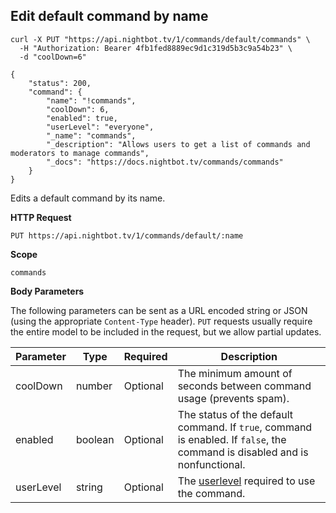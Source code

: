 ## Edit default command by name

```cURL
curl -X PUT "https://api.nightbot.tv/1/commands/default/commands" \
  -H "Authorization: Bearer 4fb1fed8889ec9d1c319d5b3c9a54b23" \
  -d "coolDown=6"

{
    "status": 200,
    "command": {
        "name": "!commands",
        "coolDown": 6,
        "enabled": true,
        "userLevel": "everyone",
        "_name": "commands",
        "_description": "Allows users to get a list of commands and moderators to manage commands",
        "_docs": "https://docs.nightbot.tv/commands/commands"
    }
}
```

Edits a default command by its name.

**HTTP Request**

`PUT https://api.nightbot.tv/1/commands/default/:name`

**Scope**

`commands`

**Body Parameters**

The following parameters can be sent as a URL encoded string or JSON (using the appropriate `Content-Type` header). `PUT` requests usually require the entire model to be included in the request, but we allow partial updates.

<table>
	<thead>
		<tr>
			<th>Parameter</th>
			<th>Type</th>
			<th>Required</th>
			<th>Description</th>
		</tr>
	</thead>
	<tbody>
		<tr>
			<td>coolDown</td>
			<td>number</td>
			<td>Optional</td>
			<td>The minimum amount of seconds between command usage (prevents spam).</td>
		</tr>
		<tr>
			<td>enabled</td>
			<td>boolean</td>
			<td>Optional</td>
			<td>The status of the default command. If <code>true</code>, command is enabled. If <code>false</code>, the command is disabled and is nonfunctional.</td>
		</tr>
		<tr>
			<td>userLevel</td>
			<td>string</td>
			<td>Optional</td>
			<td>The <a href="#userlevels">userlevel</a> required to use the command.</td>
		</tr>
	</tbody>
</table>